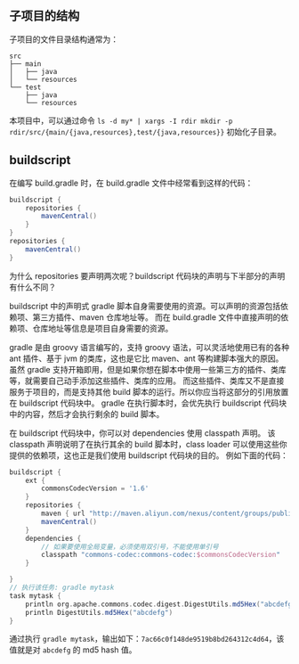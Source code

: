 
## 子项目的结构

子项目的文件目录结构通常为：
```text
src
├── main
│   ├── java
│   └── resources
└── test
    ├── java
    └── resources
```
本项目中，可以通过命令 `ls -d my* | xargs -I rdir mkdir -p rdir/src/{main/{java,resources},test/{java,resources}}` 初始化子目录。 

## buildscript

在编写 build.gradle 时，在 build.gradle 文件中经常看到这样的代码：
```groovy
buildscript {
    repositories {
        mavenCentral()
    }
}
repositories {
    mavenCentral()
}
```
为什么 repositories 要声明两次呢？buildscript 代码块的声明与下半部分的声明有什么不同？

buildscript 中的声明式 gradle 脚本自身需要使用的资源。可以声明的资源包括依赖项、第三方插件、maven 仓库地址等。
而在 build.gradle 文件中直接声明的依赖项、仓库地址等信息是项目自身需要的资源。

gradle 是由 groovy 语言编写的，支持 groovy 语法，可以灵活地使用已有的各种 ant 插件、基于 jvm 的类库，这也是它比 maven、ant 等构建脚本强大的原因。
虽然 gradle 支持开箱即用，但是如果你想在脚本中使用一些第三方的插件、类库等，就需要自己动手添加这些插件、类库的应用。
而这些插件、类库又不是直接服务于项目的，而是支持其他 build 脚本的运行。所以你应当将这部分的引用放置在 buildscript 代码块中。
gradle 在执行脚本时，会优先执行 buildscript 代码块中的内容，然后才会执行剩余的 build 脚本。

在 buildscript 代码块中，你可以对 dependencies 使用 classpath 声明。
该 classpath 声明说明了在执行其余的 build 脚本时，class loader 可以使用这些你提供的依赖项，这也正是我们使用 buildscript 代码块的目的。
例如下面的代码：
```groovy
buildscript {
    ext {
        commonsCodecVersion = '1.6'
    }
    repositories {
        maven { url "http://maven.aliyun.com/nexus/content/groups/public/" }
        mavenCentral()
    }
    dependencies {
        // 如果要使用全局变量，必须使用双引号，不能使用单引号
        classpath "commons-codec:commons-codec:$commonsCodecVersion"
    }

}
// 执行该任务: gradle mytask
task mytask {
    println org.apache.commons.codec.digest.DigestUtils.md5Hex("abcdefg")
    println DigestUtils.md5Hex("abcdefg")
}
```
通过执行 `gradle mytask`，输出如下：`7ac66c0f148de9519b8bd264312c4d64`，该值就是对 `abcdefg` 的 md5 hash 值。


